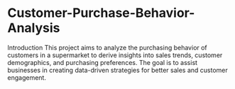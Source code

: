 # Customer-Purchase-Behavior-Analysis
Introduction This project aims to analyze the purchasing behavior of customers in a supermarket to derive insights into sales trends, customer demographics, and purchasing preferences. The goal is to assist businesses in creating data-driven strategies for better sales and customer engagement.
